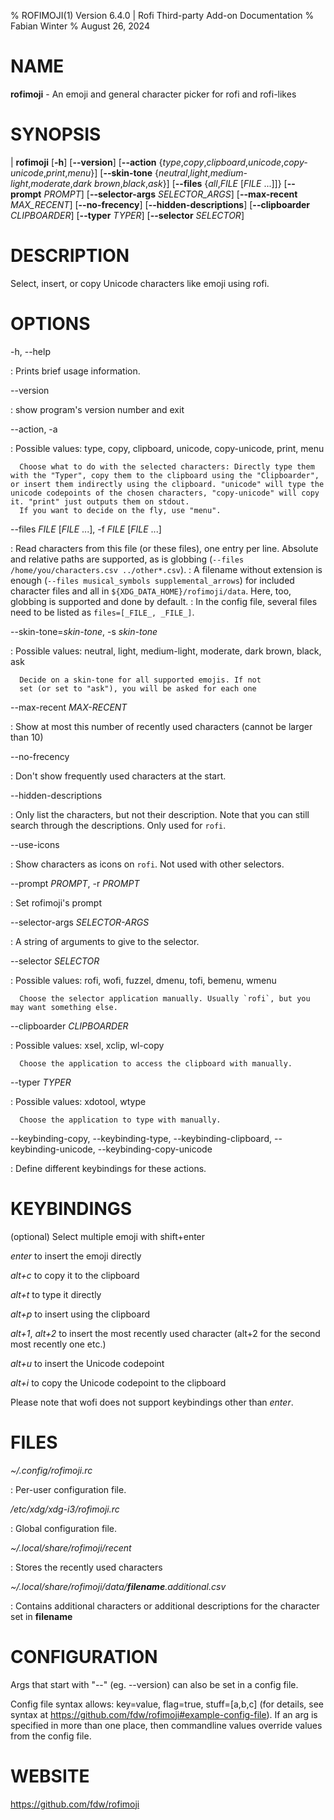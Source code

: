 % ROFIMOJI(1) Version 6.4.0 | Rofi Third-party Add-on Documentation
% Fabian Winter
% August 26, 2024

# NAME


**rofimoji** \- An emoji and general character picker for rofi and rofi-likes

# SYNOPSIS

| **rofimoji** \[**-h**] \[**\--version**] \[**\--action** {*type*,*copy*,*clipboard*,*unicode*,*copy-unicode*,*print*,*menu*}]
         \[**\--skin-tone** {*neutral*,*light*,*medium-light*,*moderate*,*dark brown*,*black*,*ask*}]
         \[**\--files** {*all*,*FILE* \[*FILE* ...]]} \[**\--prompt** *PROMPT*]
         \[**\--selector-args** *SELECTOR_ARGS*] \[**\--max-recent** *MAX_RECENT*] \[**\--no-frecency**] \[**\--hidden-descriptions**]
         \[**\--clipboarder** *CLIPBOARDER*] \[**\--typer** *TYPER*] \[**\--selector** *SELECTOR*]

# DESCRIPTION

Select, insert, or copy Unicode characters like emoji using rofi.

# OPTIONS

-h, \--help

:   Prints brief usage information.

\--version

:   show program's version number and exit

\--action, -a

: Possible values: type, copy, clipboard, unicode, copy-unicode, print, menu

      Choose what to do with the selected characters: Directly type them with the "Typer", copy them to the clipboard using the "Clipboarder", or insert them indirectly using the clipboard. "unicode" will type the unicode codepoints of the chosen characters, "copy-unicode" will copy it. "print" just outputs them on stdout.
      If you want to decide on the fly, use "menu".

\--files _FILE_ [_FILE_ ...], -f _FILE_ [_FILE_ ...]

:  Read characters from this file (or these files), one entry per line. Absolute and relative paths are supported, as is globbing (`--files /home/you/characters.csv ../other*.csv`).
:  A filename without extension is enough (`--files musical_symbols supplemental_arrows`) for included character files and all in `${XDG_DATA_HOME}/rofimoji/data`. Here, too, globbing is supported and done by default.
:  In the config file, several files need to be listed as `files=[_FILE_, _FILE_]`.

\--skin-tone=_skin-tone_, -s _skin-tone_

: Possible values: neutral, light, medium-light, moderate, dark brown, black, ask

      Decide on a skin-tone for all supported emojis. If not
      set (or set to "ask"), you will be asked for each one

\--max-recent _MAX-RECENT_

: Show at most this number of recently used characters
   (cannot be larger than 10)

\--no-frecency

: Don't show frequently used characters at the start.

\--hidden-descriptions

: Only list the characters, but not their description. Note that you can still search through the descriptions. Only used for `rofi`.

\--use-icons

: Show characters as icons on `rofi`. Not used with other selectors.

\--prompt _PROMPT_, -r _PROMPT_

: Set rofimoji's prompt

\--selector-args _SELECTOR-ARGS_

: A string of arguments to give to the selector.

\--selector _SELECTOR_

: Possible values: rofi, wofi, fuzzel, dmenu, tofi, bemenu, wmenu

      Choose the selector application manually. Usually `rofi`, but you may want something else.

\--clipboarder _CLIPBOARDER_

: Possible values: xsel, xclip, wl-copy

      Choose the application to access the clipboard with manually.

\--typer _TYPER_

: Possible values: xdotool, wtype

      Choose the application to type with manually.

\--keybinding-copy, \--keybinding-type, \--keybinding-clipboard, \--keybinding-unicode, \--keybinding-copy-unicode

: Define different keybindings for these actions.


# KEYBINDINGS

(optional) Select multiple emoji with shift+enter

*enter* to insert the emoji directly

*alt+c* to copy it to the clipboard

*alt+t* to type it directly

*alt+p* to insert using the clipboard

*alt+1*, *alt+2* to insert the most recently used character (alt+2 for the second most recently one etc.)

*alt+u* to insert the Unicode codepoint

*alt+i* to copy the Unicode codepoint to the clipboard

Please note that wofi does not support keybindings other than *enter*.

# FILES

*~/.config/rofimoji.rc*

:   Per-user configuration file.

*/etc/xdg/xdg-i3/rofimoji.rc*

:   Global configuration file.

*~/.local/share/rofimoji/recent*

:   Stores the recently used characters

*~/.local/share/rofimoji/data/**filename**.additional.csv*

:   Contains additional characters or additional descriptions for the character set in **filename**

# CONFIGURATION

Args that start with "\--" (eg. \--version) can also be set in a config file.

Config file syntax allows: key=value, flag=true, stuff=[a,b,c] (for details, see syntax at https://github.com/fdw/rofimoji#example-config-file). If an arg is
specified in more than one place, then commandline values override values from the config file.

# WEBSITE

https://github.com/fdw/rofimoji
